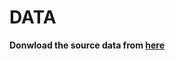 
# DATA

**Donwload the source data from [here](https://drive.google.com/file/d/1tXo2uBJg1RdeA9Ep3wwIqdCDseZ3rg1x/view?usp=sharing)**

